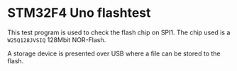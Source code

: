 # STM32F4 Uno flashtest

This test program is used to check the flash chip on SPI1. The chip used is a `W25Q128JVSIQ` 128Mbit NOR-Flash.

A storage device is presented over USB where a file can be stored to the flash.

